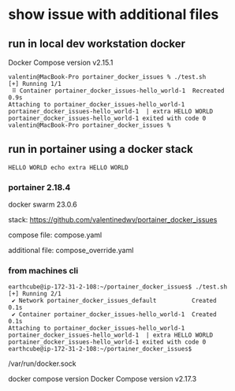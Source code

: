# show issue with additional files

## run in local dev workstation docker

Docker Compose version v2.15.1

```
valentin@MacBook-Pro portainer_docker_issues % ./test.sh
[+] Running 1/1
 ⠿ Container portainer_docker_issues-hello_world-1  Recreated                                                                                                     0.9s
Attaching to portainer_docker_issues-hello_world-1
portainer_docker_issues-hello_world-1  | extra HELLO WORLD
portainer_docker_issues-hello_world-1 exited with code 0
valentin@MacBook-Pro portainer_docker_issues %
 ```

## run in portainer using a docker stack
`HELLO WORLD echo extra HELLO WORLD`

### portainer 2.18.4

docker swarm 23.0.6

stack: 
https://github.com/valentinedwv/portainer_docker_issues

compose file: compose.yaml 

additional file: compose_override.yaml


### from machines cli

```
earthcube@ip-172-31-2-108:~/portainer_docker_issues$ ./test.sh
[+] Running 2/1
 ✔ Network portainer_docker_issues_default          Created                0.1s 
 ✔ Container portainer_docker_issues-hello_world-1  Created                0.1s 
Attaching to portainer_docker_issues-hello_world-1
portainer_docker_issues-hello_world-1  | extra HELLO WORLD
portainer_docker_issues-hello_world-1 exited with code 0
earthcube@ip-172-31-2-108:~/portainer_docker_issues$ 
```


/var/run/docker.sock

 docker compose version
Docker Compose version v2.17.3

